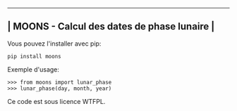 ---------------------------------------------------
|    MOONS - Calcul des dates de phase lunaire    |
---------------------------------------------------

Vous pouvez l'installer avec pip:

    pip install moons

Exemple d'usage:

    >>> from moons import lunar_phase
    >>> lunar_phase(day, month, year)

Ce code est sous licence WTFPL.
